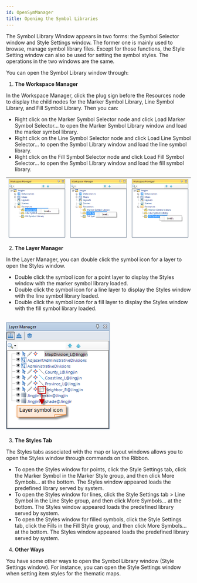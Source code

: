 ```yaml
---
id: OpenSymManager
title: Opening the Symbol Libraries 
---  
```



The Symbol Library Window appears in two forms: the Symbol Selector window and Style Settings window. The former one is mainly used to browse, manage symbol library files. Except for those functions, the Style Setting window can also be used for setting the symbol styles. The operations in the two windows are the same.

You can open the Symbol Library window through:

  1. **The Workspace Manager**

In the Workspace Manager, click the plug sign before the Resources node to display the child nodes for the Marker Symbol Library, Line Symbol Library, and Fill Symbol Library. Then you can:

  * Right click on the Marker Symbol Selector node and click Load Marker Symbol Selector... to open the Marker Symbol Library window and load the marker symbol library.
  * Right click on the Line Symbol Selector node and click Load Line Symbol Selector... to open the Symbol Library window and load the line symbol library.
  * Right click on the Fill Symbol Selector node and click Load Fill Symbol Selector... to open the Symbol Library window and load the fill symbol library.

![](img-en/SymLibRC1.png)| ![](img-en/SymLibRC2.png)| ![](img-en/SymLibRC3.png)  
---|---|---  

  2. **The Layer Manager**

In the Layer Manager, you can double click the symbol icon for a layer to open the Styles window.

  * Double click the symbol icon for a point layer to display the Styles window with the marker symbol library loaded.
  * Double click the symbol icon for a line layer to display the Styles window with the line symbol library loaded.
  * Double click the symbol icon for a fill layer to display the Styles window with the fill symbol library loaded.

![](img-en/SymLibDoubleC.png)  
---  
  3. **The Styles Tab**

The Styles tabs associated with the map or layout windows allows you to open the Styles window through commands on the Ribbon.

  * To open the Styles window for points, click the Style Settings tab, click the Marker Symbol in the Marker Style group, and then click More Symbols... at the bottom. The Styles window appeared loads the predefined library served by system. 
  * To open the Styles window for lines, click the Style Settings tab > Line Symbol in the Line Style group, and then click More Symbols... at the bottom. The Styles window appeared loads the predefined library served by system. 
  * To open the Styles window for filled symbols, click the Style Settings tab, click the Fills in the Fill Style group, and then click More Symbols... at the bottom. The Styles window appeared loads the predefined library served by system. 
  4. **Other Ways**

You have some other ways to open the Symbol Library window (Style Settings window). For instance, you can open the Style Settings window when setting item styles for the thematic maps.